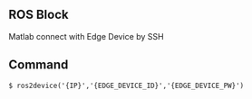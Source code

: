 ## ROS Block
Matlab connect with Edge Device by SSH

## Command
```
$ ros2device('{IP}','{EDGE_DEVICE_ID}','{EDGE_DEVICE_PW}')
```
